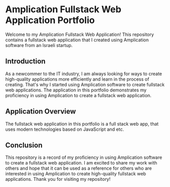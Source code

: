 # Amplication Fullstack Web Application Portfolio

Welcome to my Amplication Fullstack Web Application! This repository contains a fullstack web application that I created using Amplication software from an Israeli startup.

## Introduction

As a newcommer to the IT industry, I am always looking for ways to create high-quality applications more efficiently and learn in the process of creating. That's why I started using Amplication software to create fullstack web applications. The application in this portfolio demonstrates my proficiency in using Amplication to create a fullstack web application.

## Application Overview

The fullstack web application in this portfolio is a full stack web app, that uses modern technologies based on JavaScript and etc.

## Conclusion

This repository is a record of my proficiency in using Amplication software to create a fullstack web application. I am excited to share my work with others and hope that it can be used as a reference for others who are interested in using Amplication to create high-quality fullstack web applications. Thank you for visiting my repository!
